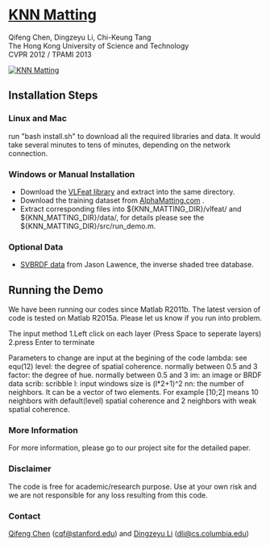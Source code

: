 # [KNN Matting](http://dingzeyu.li/projects/knn/) 
Qifeng Chen, Dingzeyu Li, Chi-Keung Tang<br>
The Hong Kong University of Science and Technology<br>
CVPR 2012 / TPAMI 2013

[![KNN Matting](http://dingzeyu.li/imgs/knn.png)](http://dingzeyu.li/projects/knn/)

## Installation Steps

### Linux and Mac

run "bash install.sh" to download all the required libraries and data. It would take several minutes to tens of minutes, depending on the network connection.

### Windows or Manual Installation

- Download the [VLFeat library](http://www.vlfeat.org/download/vlfeat-0.9.20-bin.tar.gz "VLFeat library") and extract into the same directory.
- Download the training dataset from [AlphaMatting.com](http://alphamatting.com/datasets.php "Data from Alphamatting.com") .
- Extract corresponding files into ${KNN\_MATTING\_DIR}/vlfeat/ 
  and ${KNN\_MATTING\_DIR}/data/, 
  for details please see the ${KNN\_MATTING\_DIR}/src/run_demo.m.

### Optional Data
- [SVBRDF data](http://ist.cs.princeton.edu/) from Jason Lawence, the inverse shaded tree database.


## Running the Demo 

We have been running our codes since Matlab R2011b. The latest version of code is tested on Matlab R2015a. Please let us know if you run into problem.

The input method
1.Left click on each layer (Press Space to seperate layers)
2.press Enter to terminate

Parameters to change are input at the begining of the code
lambda: see equ(12)
level: the degree of spatial coherence. normally between 0.5 and 3
factor: the degree of hue. normally between 0.5 and 3
im: an image or BRDF data
scrib: scribble
l: input windows size is (l*2+1)^2
nn: the number of neighbors. It can be a vector of two elements. For example [10;2] means 10 neighbors with default(level) spatial coherence and 2 neighbors with weak spatial coherence.

### More Information

For more information, please go to our project site for the detailed paper.

### Disclaimer

The code is free for academic/research purpose. Use at your own risk and we are not responsible for any loss resulting from this code. 

### Contact 
[Qifeng Chen](http://web.stanford.edu/~cqf/) (cqf@stanford.edu) and [Dingzeyu Li](http://dingzeyu.li/) (dli@cs.columbia.edu)
